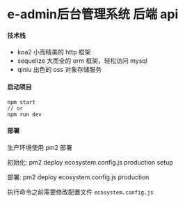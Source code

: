 # e-admin后台管理系统 后端 api

#### 技术栈
- koa2 小而精美的 http 框架
- sequelize 大而全的 orm 框架，轻松访问 mysql
- qiniu 出色的 oss 对象存储服务

#### 启动项目
```
npm start
// or
npm run dev
```

#### 部署
生产环境使用 pm2 部署

初始化:
pm2 deploy ecosystem.config.js production setup

部署:
pm2 deploy ecosystem.config.js production


执行命令之前需要修改配置文件 `ecosystem.config.js`
